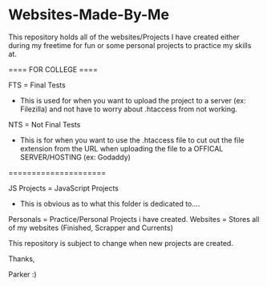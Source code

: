# Websites-Made-By-Me



This repository holds all of the websites/Projects I have created either during my freetime for fun or some personal projects to practice my skills at.

==== FOR COLLEGE ==== 

FTS = Final Tests 

  - This is used for when you want to upload the project to a server (ex: Filezilla) and not have to worry about .htaccess from not working.
  
NTS = Not Final Tests

  - This is for when you want to use the .htaccess file to cut out the file extension from the URL when uploading the file to a OFFICAL SERVER/HOSTING (ex: Godaddy)

===================== 
  
JS Projects = JavaScript Projects

  - This is obvious as to what this folder is dedicated to....


Personals = Practice/Personal Projects i have created.
Websites = Stores all of my websites (Finished, Scrapper and Currents)
  
This repository is subject to change when new projects are created.







Thanks,

Parker :)
